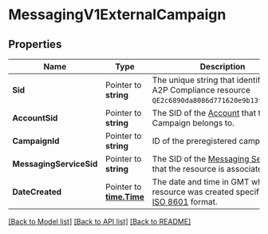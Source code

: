 # MessagingV1ExternalCampaign

## Properties

Name | Type | Description | Notes
------------ | ------------- | ------------- | -------------
**Sid** | Pointer to **string** | The unique string that identifies a US A2P Compliance resource `QE2c6890da8086d771620e9b13fadeba0b`. |
**AccountSid** | Pointer to **string** | The SID of the [Account](https://www.twilio.com/docs/iam/api/account) that the Campaign belongs to. |
**CampaignId** | Pointer to **string** | ID of the preregistered campaign. |
**MessagingServiceSid** | Pointer to **string** | The SID of the [Messaging Service](https://www.twilio.com/docs/messaging/api/service-resource) that the resource is associated with. |
**DateCreated** | Pointer to [**time.Time**](time.Time.md) | The date and time in GMT when the resource was created specified in [ISO 8601](https://en.wikipedia.org/wiki/ISO_8601) format. |

[[Back to Model list]](../README.md#documentation-for-models) [[Back to API list]](../README.md#documentation-for-api-endpoints) [[Back to README]](../README.md)



